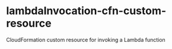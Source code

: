# lambdaInvocation-cfn-custom-resource

CloudFormation custom resource for invoking a Lambda function
